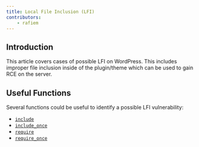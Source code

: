 ```yaml
---
title: Local File Inclusion (LFI)
contributors:
    - rafiem
---
```


## Introduction

This article covers cases of possible LFI on WordPress. This includes improper file inclusion inside of the plugin/theme which can be used to gain RCE on the server.

## Useful Functions

Several functions could be useful to identify a possible LFI vulnerability:

- [`include`](https://www.php.net/manual/en/function.include.php)
- [`include_once`](https://www.php.net/manual/en/function.include-once.php)
- [`require`](https://www.php.net/manual/en/function.require.php)
- [`require_once`](https://www.php.net/manual/en/function.require-once.php)